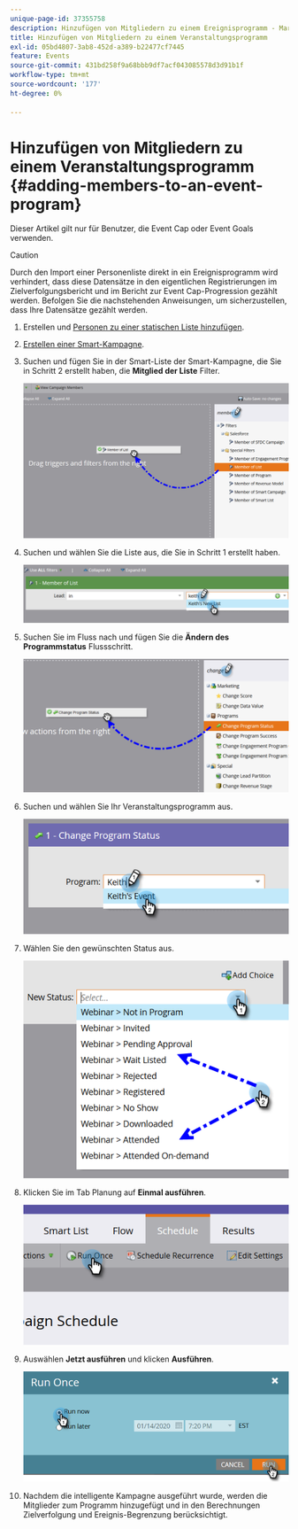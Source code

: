 ```yaml
---
unique-page-id: 37355758
description: Hinzufügen von Mitgliedern zu einem Ereignisprogramm - Marketo-Dokumente - Produktdokumentation
title: Hinzufügen von Mitgliedern zu einem Veranstaltungsprogramm
exl-id: 05bd4807-3ab8-452d-a389-b22477cf7445
feature: Events
source-git-commit: 431bd258f9a68bbb9df7acf043085578d3d91b1f
workflow-type: tm+mt
source-wordcount: '177'
ht-degree: 0%

---
```


# Hinzufügen von Mitgliedern zu einem Veranstaltungsprogramm {#adding-members-to-an-event-program}

Dieser Artikel gilt nur für Benutzer, die Event Cap oder Event Goals verwenden.

>[!CAUTION]
>
>Durch den Import einer Personenliste direkt in ein Ereignisprogramm wird verhindert, dass diese Datensätze in den eigentlichen Registrierungen im Zielverfolgungsbericht und im Bericht zur Event Cap-Progression gezählt werden. Befolgen Sie die nachstehenden Anweisungen, um sicherzustellen, dass Ihre Datensätze gezählt werden.

1. Erstellen und [Personen zu einer statischen Liste hinzufügen](/help/marketo/product-docs/core-marketo-concepts/smart-lists-and-static-lists/static-lists/create-a-static-list.md).

1. [Erstellen einer Smart-Kampagne](/help/marketo/product-docs/core-marketo-concepts/smart-campaigns/creating-a-smart-campaign/create-a-new-smart-campaign.md).

1. Suchen und fügen Sie in der Smart-Liste der Smart-Kampagne, die Sie in Schritt 2 erstellt haben, die **Mitglied der Liste** Filter.

   ![](assets/three.png)

1. Suchen und wählen Sie die Liste aus, die Sie in Schritt 1 erstellt haben.

   ![](assets/four.png)

1. Suchen Sie im Fluss nach und fügen Sie die **Ändern des Programmstatus** Flussschritt.

   ![](assets/five.png)

1. Suchen und wählen Sie Ihr Veranstaltungsprogramm aus.

   ![](assets/six.png)

1. Wählen Sie den gewünschten Status aus.

   ![](assets/seven.png)

1. Klicken Sie im Tab Planung auf **Einmal ausführen**.

   ![](assets/eight.png)

1. Auswählen **Jetzt ausführen** und klicken **Ausführen**.

   ![](assets/nine.png)

1. Nachdem die intelligente Kampagne ausgeführt wurde, werden die Mitglieder zum Programm hinzugefügt und in den Berechnungen Zielverfolgung und Ereignis-Begrenzung berücksichtigt.
